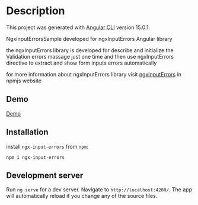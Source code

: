 # Description

This project was generated with [Angular CLI](https://github.com/angular/angular-cli) version 15.0.1.

NgxInputErrorsSample developed for ngxInputErrors Angular library

the ngxInputErrors library is developed for describe and initialize the Validation errors massage just one time and then use ngxInputErrors directive to extract and show form inputs errors automatically

for more information about ngxInputErrors library visit [ngxInputErrors](https://www.npmjs.com/package/ngx-input-errors) in npmjs website

## Demo

[Demo](https://aks1376.github.io/ngx-input-errors-sample/)

## Installation

install `ngx-input-errors` from `npm`: 
```
npm i ngx-input-errors
```

## Development server

Run `ng serve` for a dev server. Navigate to `http://localhost:4200/`. The app will automatically reload if you change any of the source files.